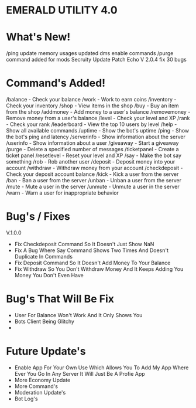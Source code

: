 # EMERALD UTILITY 4.0



# What's New!

/ping update
memory usages updated
dms enable commands
/purge command added for mods
Secruity Update Patch Echo V 2.0.4
fix 30 bugs

# Command's Added!

/balance - Check your balance
/work - Work to earn coins
/inventory - Check your inventory
/shop - View items in the shop
/buy - Buy an item from the shop
/addmoney - Add money to a user's balance
/removemoney - Remove money from a user's balance
/level - Check your level and XP
/rank - Check your rank
/leaderboard - View the top 10 users by level
/help - Show all available commands
/uptime - Show the bot's uptime
/ping - Show the bot's ping and latency
/serverinfo - Show information about the server
/userinfo - Show information about a user
/giveaway - Start a giveaway
/purge - Delete a specified number of messages
/ticketpanel - Create a ticket panel
/resetlevel - Reset your level and XP
/say - Make the bot say something
/rob - Rob another user
/deposit - Deposit money into your account
/withdraw - Withdraw money from your account
/checkdeposit - Check your deposit account balance
/kick - Kick a user from the server
/ban - Ban a user from the server
/unban - Unban a user from the server
/mute - Mute a user in the server
/unmute - Unmute a user in the server
/warn - Warn a user for inappropriate behavior


# Bug's / Fixes

V.1.0.0

- Fix Checkdeposit Command So It Doesn't Just Show NaN
- Fix A Bug Where Say Command Shows Two Times And Doesn't Duplicate In Commands
- Fix Deposit Command So It Doesn't Add Money To Your Balance
- Fix Withdraw So You Don't Withdraw Money And It Keeps Adding You Money You Don't Even Have


# Bug's That Will Be Fix

- User For Balance Won't Work And It Only Shows You
- Bots Client Being Glitchy
- 


# Future Update's

- Enable App For Your Own Use Which Allows You To Add My App Where Ever You Go In Any Server It Will Just Be A Profie App
- More Economy Update
- More Command's
- Moderation Update's
- Bot Log's
